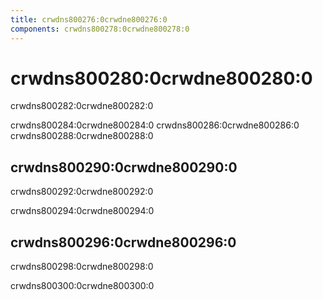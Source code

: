```yaml
---
title: crwdns800276:0crwdne800276:0
components: crwdns800278:0crwdne800278:0
---
```

# crwdns800280:0crwdne800280:0

<p class="description">crwdns800282:0crwdne800282:0</p>

crwdns800284:0crwdne800284:0 crwdns800286:0crwdne800286:0 crwdns800288:0crwdne800288:0

## crwdns800290:0crwdne800290:0

crwdns800292:0crwdne800292:0

crwdns800294:0crwdne800294:0

## crwdns800296:0crwdne800296:0

crwdns800298:0crwdne800298:0

crwdns800300:0crwdne800300:0